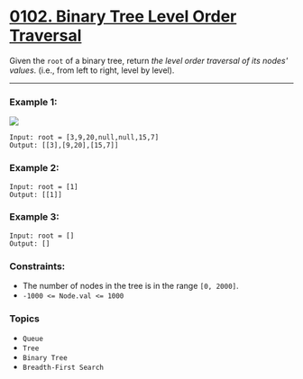 # [0102. Binary Tree Level Order Traversal](https://leetcode.com/problems/binary-tree-level-order-traversal/ "The LeetCode link")

Given the `root` of a binary tree, return *the level order traversal of its nodes' values*. (i.e., from left to right, level by level).

---

### Example 1:

![](https://assets.leetcode.com/uploads/2021/02/19/tree1.jpg)
```
Input: root = [3,9,20,null,null,15,7]
Output: [[3],[9,20],[15,7]]
```

### Example 2:
```
Input: root = [1]
Output: [[1]]
```

### Example 3:
```
Input: root = []
Output: []
```

### Constraints:

* The number of nodes in the tree is in the range `[0, 2000]`.
* `-1000 <= Node.val <= 1000`

### Topics

* `Queue`
* `Tree`
* `Binary Tree`
* `Breadth-First Search`